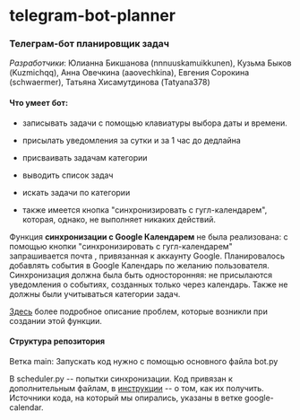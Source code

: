 # telegram-bot-planner
### Телеграм-бот планировщик задач

*Разработчики*: Юлианна Бикшанова (nnnuuskamuikkunen), Кузьма Быков (Kuzmichqq), Анна Овечкина (aaovechkina), Евгения Сорокина (schwaermer), Татьяна Хисамутдинова (Tatyana378)

#### Что умеет бот:
- записывать задачи с помощью клавиатуры выбора даты и времени.
- присылать уведомления за сутки и за 1 час до дедлайна
- присваивать задачам категории
- выводить список задач
- искать задачи по категории
  
- также имеется кнопка "синхронизировать с гугл-календарем", которая, однако, не выполняет никаких действий.

Функция **синхронизации с Google Календарем** не была реализована: с помощью кнопки "синхронизировать с гугл-календарем" запрашивается почта , привязанная к аккаунту Google. 
Планировалось добавлять события в Google Календарь по желанию пользователя. Синхронизация должна была быть односторонняя: не присылаются уведомления о  событиях, созданных только  через календарь. Также не должны были учитываться категории задач.

[Здесь](https://github.com/nnnuuskamuikkunen/telegram-bot-planner/wiki/%D0%A1%D0%B8%D0%BD%D1%85%D1%80%D0%BE%D0%BD%D0%B8%D0%B7%D0%B0%D1%86%D0%B8%D1%8F-%D1%81-Google%E2%80%90%D0%BA%D0%B0%D0%BB%D0%B5%D0%BD%D0%B4%D0%B0%D1%80%D0%B5%D0%BC:-%D0%BA%D0%B0%D0%BA%D0%B8%D0%B5-%D0%B2%D0%BE%D0%B7%D0%BD%D0%B8%D0%BA%D0%BB%D0%B8-%D0%BF%D1%80%D0%BE%D0%B1%D0%BB%D0%B5%D0%BC%D1%8B) более подробное описание проблем, которые возникли при создании этой функции. 


#### Структура репозитория
Ветка main: Запускать код нужно с помощью основного файла bot.py

В scheduler.py -- попытки синхронизации. Код привязан к дополнительным файлам, в [инструкции](https://github.com/nnnuuskamuikkunen/telegram-bot-planner/wiki/%D0%9D%D0%B5%D0%BE%D0%B1%D1%85%D0%BE%D0%B4%D0%B8%D0%BC%D1%8B%D0%B5(%D1%81%D0%B5%D0%BA%D1%80%D0%B5%D1%82%D0%BD%D1%8B%D0%B5)-%D1%84%D0%B0%D0%B9%D0%BB%D1%8B-%D0%B4%D0%BB%D1%8F-%D0%B7%D0%B0%D0%BF%D1%83%D1%81%D0%BA%D0%B0-scheduler-:-%D0%BA%D0%B0%D0%BA-%D0%BF%D0%BE%D0%BB%D1%83%D1%87%D0%B8%D1%82%D1%8C) -- о том, как их получить.
Источники кода, на который мы опирались, указаны в ветке google-calendar.



